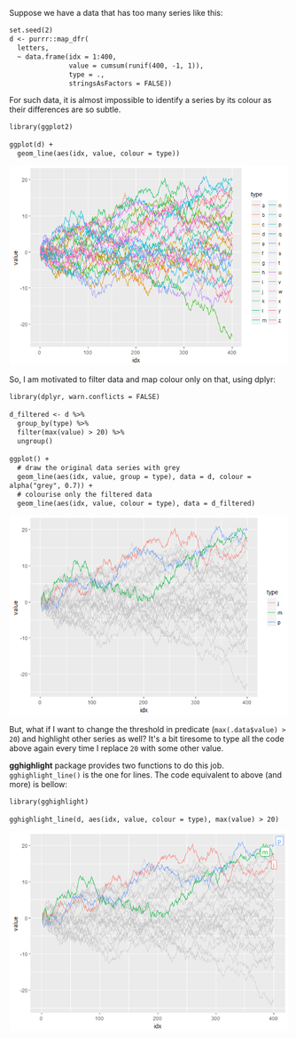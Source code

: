 Suppose we have a data that has too many series like this:

    set.seed(2)
    d <- purrr::map_dfr(
      letters,
      ~ data.frame(idx = 1:400,
                   value = cumsum(runif(400, -1, 1)),
                   type = .,
                   stringsAsFactors = FALSE))

For such data, it is almost impossible to identify a series by its
colour as their differences are so subtle.

    library(ggplot2)

    ggplot(d) +
      geom_line(aes(idx, value, colour = type))

![](2017-10-06-gghighlight_files/figure-markdown_strict/plot-1.png)

So, I am motivated to filter data and map colour only on that, using
dplyr:

    library(dplyr, warn.conflicts = FALSE)

    d_filtered <- d %>%
      group_by(type) %>% 
      filter(max(value) > 20) %>%
      ungroup()

    ggplot() +
      # draw the original data series with grey
      geom_line(aes(idx, value, group = type), data = d, colour = alpha("grey", 0.7)) +
      # colourise only the filtered data
      geom_line(aes(idx, value, colour = type), data = d_filtered)

![](2017-10-06-gghighlight_files/figure-markdown_strict/dplyr-1.png)

But, what if I want to change the threshold in predicate
(`max(.data$value) > 20`) and highlight other series as well? It's a bit
tiresome to type all the code above again every time I replace `20` with
some other value.

**gghighlight** package provides two functions to do this job.
`gghighlight_line()` is the one for lines. The code equivalent to above
(and more) is bellow:

    library(gghighlight)

    gghighlight_line(d, aes(idx, value, colour = type), max(value) > 20)

![](2017-10-06-gghighlight_files/figure-markdown_strict/gghighlight-line-basic-1.png)
